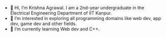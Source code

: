 - 👋 Hi, I’m Krishna Agrawal. I am a 2nd-year undergraduate in the Electrical Engineering Department of IIT Kanpur.
- 👀 I’m interested in exploring all programming domains like web dev, app dev, game dev and other fields.
- 🌱 I’m currently learning Web dev and C++.

<!---
Krishnaag23/Krishnaag23 is a ✨ special ✨ repository because its `README.md` (this file) appears on your GitHub profile.
You can click the Preview link to take a look at your changes.
--->
